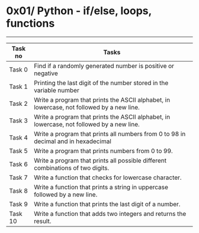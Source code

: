# 0x01/ Python - if/else, loops, functions
---
|Task no|Tasks	|
|-------|-------|
|Task 0 |Find if a randomly generated number is positive or negative|
|Task 1 |Printing the last digit of the number stored in the variable number|
|Task 2 |Write a program that prints the ASCII alphabet, in lowercase, not followed by a new line.|
|Task 3 |Write a program that prints the ASCII alphabet, in lowercase, not followed by a new line.|
|Task 4 |Write a program that prints all numbers from 0 to 98 in decimal and in hexadecimal|
|Task 5 |Write a program that prints numbers from 0 to 99.|
|Task 6 |Write a program that prints all possible different combinations of two digits.|
|Task 7 |Write a function that checks for lowercase character.|
|Task 8 |Write a function that prints a string in uppercase followed by a new line.|
|Task 9 |Write a function that prints the last digit of a number.|
|Task 10|Write a function that adds two integers and returns the result.|

